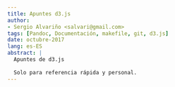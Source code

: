 ```yaml
---
title: Apuntes d3.js
author:
- Sergio Alvariño <salvari@gmail.com>
tags: [Pandoc, Documentación, makefile, git, d3.js]
date: octubre-2017
lang: es-ES
abstract: |
  Apuntes de d3.js
  
  Solo para referencia rápida y personal.
---
```


